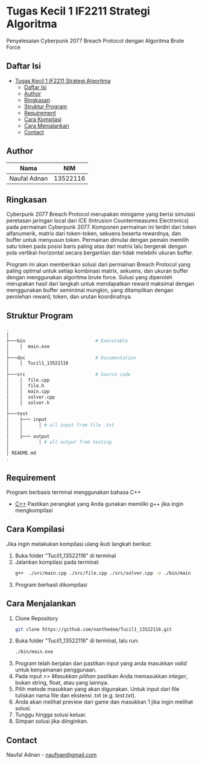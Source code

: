 # Tugas Kecil 1 IF2211 Strategi Algoritma
Penyelesaian Cyberpunk 2077 Breach Protocol dengan Algoritma Brute Force

## Daftar Isi
- [Tugas Kecil 1 IF2211 Strategi Algoritma](#Tugas-Kecil-1-IF2211-Strategi-Algoritma)
  - [Daftar Isi](#Daftar-Isi)
  - [Author](#Author)
  - [Ringkasan](#Ringkasan)
  - [Struktur Program](#Struktur-Program)
  - [Requirement](#Requirement)
  - [Cara Kompilasi](#cara-kompilasi)
  - [Cara Menjalankan](#Cara-Menjalankan)
  - [Contact](#Contact)

## Author
| Nama  | NIM |
| ------------- | ------------- |
| Naufal Adnan  |  13522116  |

## Ringkasan
Cyberpunk 2077 Breach Protocol merupakan minigame yang berisi simulasi peretasan jaringan local dari ICE (Intrusion Countermeasures Electronics) pada permainan Cyberpunk 2077. Komponen permainan ini terdiri dari token alfanumerik, matrix dari token-token, sekuens beserta rewardnya, dan buffer untuk menyusun token. Permainan dimulai dengan pemain memilih satu token pada posisi baris paling atas dari matrix lalu bergerak dengan pola vertikal-horizontal secara bergantian dan tidak melebihi ukuran buffer.

Program ini akan memberikan solusi dari permainan Breach Protocol yang paling optimal untuk setiap kombinasi matrix, sekuens, dan ukuran buffer dengan menggunakan algoritma brute force. Solusi yang diperoleh merupakan hasil dari langkah untuk mendapatkan reward maksimal dengan menggunakan buffer seminimal mungkin, yang ditampilkan dengan perolehan reward, token, dan urutan koordinatnya.

## Struktur Program
```bash
.
│   
├───bin                          # Executable
│    │  main.exe
│
├───doc                          # Documentation
│    │  Tucil1_13522116
│
├───src                          # Source code
│    │  file.cpp
│    │  file.h
│    │  main.cpp
│    │  solver.cpp
│    │  solver.h
│
├───test                        
│    ├─── input
│    │      │ # all input from file .txt
│    │
│    ├─── output
│           │ # all output from testing
│
│ README.md
.
```

## Requirement
Program berbasis terminal menggunakan bahasa C++
* [C++](https://isocpp.org/)
Pastikan perangkat yang Anda gunakan memiliki g++ jika ingin mengkompilasi

## Cara Kompilasi
Jika ingin melakukan kompilasi ulang ikuti langkah berikut:
1. Buka folder "Tucil1_13522116" di terminal
2. Jalankan kompilasi pada terminal:
   ```sh
   g++  ./src/main.cpp ./src/file.cpp ./src/solver.cpp -o ./bin/main
   ```
3. Program berhasil dikompilasi

## Cara Menjalankan
1. Clone Repository
   ```sh
   git clone https://github.com/nanthedom/Tucil1_13522116.git
   ```
2. Buka folder "Tucil1_13522116" di terminal, lalu run:
   ```sh
   ./bin/main.exe
   ```
3. Program telah berjalan dan pastikan input yang anda masukkan *valid* untuk kenyamanan penggunaan.
4. Pada input *>> Masukkan pilihan* pastikan Anda memasukkan *integer*, bukan string, float, atau yang lainnya.
5. Pilih metode masukkan yang akan digunakan. Untuk input dari file tuliskan nama file dan ekstensi .txt (e.g. *test.txt*).
6. Anda akan melihat preview dari game dan masukkan 1 jika ingin melihat solusi.
7. Tunggu hingga solusi keluar.
8. Simpan solusi jika diinginkan.

## Contact
Naufal Adnan - naufnan@gmail.com